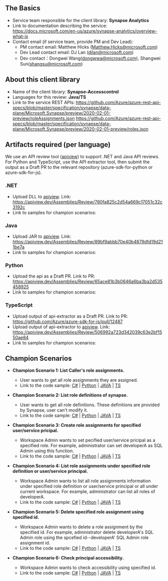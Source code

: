 ## The Basics

* Service team responsible for the client library: **Synapse Analytics**
* Link to documentation describing the service: https://docs.microsoft.com/en-us/azure/synapse-analytics/overview-what-is
* Contact email (if service team, provide PM and Dev Lead):
    - PM contact email: Matthew Hicks (Matthew.Hicks@microsoft.com)
    - Dev Lead contact email: DJ Lan (djlan@microsoft.com)
    - Dev contact：Dongwei Wang(dongwwa@microsoft.com), Shangwei Sun(shangsu@microsoft.com)

## About this client library

* Name of the client library: **Synapse-Accesscontrol**
* Languages for this review: **Java/TS**
* Link to the service REST APIs: https://github.com/Azure/azure-rest-api-specs/blob/master/specification/synapse/data-plane/Microsoft.Synapse/preview/2020-02-01-preview/roleAssignments.json
https://github.com/Azure/azure-rest-api-specs/blob/master/specification/synapse/data-plane/Microsoft.Synapse/preview/2020-02-01-preview/roles.json

## Artifacts required (per language)

We use an API review tool ([apiview](https://apiview.azurewebsites.net)) to support .NET and Java API reviews.  For Python and TypeScript, use the API extractor tool, then submit the output as a Draft PR to the relevant repository (azure-sdk-for-python or azure-sdk-for-js).

### .NET

* Upload DLL to [apiview](https://apiview.azurewebsites.net).  Link: https://apiview.dev/Assemblies/Review/780fa825c2d54a669c17051c32c3192c
* Link to samples for champion scenarios:

### Java

* Upload JAR to [apiview](https://apiview.azurewebsites.net).  Link: https://apiview.dev/Assemblies/Review/89bf9abbb70e40b4879dfd19d211be7a
* Link to samples for champion scenarios:

### Python

* Upload the api as a Draft PR.  Link to PR: https://apiview.dev/Assemblies/Review/65ace81b3b0646a6ba3ba2d535458925
* Link to samples for champion scenarios:

### TypeScript

* Upload output of api-extractor as a Draft PR.  Link to PR: https://github.com/Azure/azure-sdk-for-js/pull/12487
* Upload output of api-extractor to [apiview](https://apiview.azurewebsites.net). Link: https://apiview.dev/Assemblies/Review/506992a723d342039c63e2bf1550ae84
* Link to samples for champion scenarios:

## Champion Scenarios


* **Champion Scenario 1:  List Caller's role assignments.** 
  * User wants to get all role assignments they are assigned.
  * Link to the code sample: [C#](./samples/DotNet/sample.md#scenario-1-get-role-assignments-by-id) | [Python](./samples/Python/sample.md#scenario-1-get-role-assignments-by-id) | [JAVA](./samples/Java/sample.md#scenario-1-get-role-assignments-by-id) | [TS](./samples/Typescript/sample.md#scenario-1-get-role-assignments-by-id)

* **Champion Scenario 2: List role definitions of synapse.**
  * User wants to get all role definitions. These definitions are provided by Synapse, user can't modify it.
  * Link to the code sample: [C#](./samples/DotNet/sample.md#scenario-2-list-role-definitions-of-synapse) | [Python](./samples/Python/sample.md#scenario-2-list-role-definitions-of-synapse) | [JAVA](./samples/Java/sample.md#scenario-2-list-role-definitions-of-synapse) | [TS](./samples/Typescript/sample.md#scenario-2-list-role-definitions-of-synapse)

* **Champion Scenario 3: Create role assignments for specified user/service pricipal.**
  * Workspace Admin wants to set pecified user/service pricipal as a specified role. For example, administrator can set developerA as SQL Admin using this function. 
  * Link to the code sample: [C#](./samples/DotNet/sample.md#scenario-3-create-role-assignments-for-specified-user-service-pricipal) | [Python](./samples/Python/sample.md#scenario-3-create-role-assignments-for-specified-user-service-pricipal) | [JAVA](./samples/Java/sample.md#scenario-3-create-role-assignments-for-specified-user-service-pricipal) | [TS](./samples/Typescript/sample.md#scenario-3-create-role-assignments-for-specified-user-service-pricipal)

* **Champion Scenario 4: List role assignments under specified role definition or user/service principal.**
  * Workspace Admin wants to list all role assignments information under specified role definition or user/service principal or all under current workspace. For example, administrator can list all roles of developerA.
  * Link to the code sample: [C#](./samples/DotNet/sample.md#scenario-4-list-role-assignments-under-specified-role-definition-or-user-service-principal) | [Python](./samples/Python/sample.md#scenario-4-list-role-assignments-under-specified-role-definition-or-user-service-principal) | [JAVA](./samples/Java/sample.md#scenario-4-list-role-assignments-under-specified-role-definition-or-user-service-principal) | [TS](./samples/Typescript/sample.md#scenario-4-list-role-assignments-under-specified-role-definition-or-user-service-principal)

* **Champion Scenario 5: Delete specified role assignment using specified id.**
  * Workspace Admin wants to delete a role assignment by the specified id. For example, administrator delete developerA's SQL Admin role using the spcefied id--developerA' SQL Admin role assignment id.
  * Link to the code sample: [C#](./samples/DotNet/sample.md#scenario-5-delete-specified-role-assignment-using-specified-id) | [Python](./samples/Python/sample.md#scenario-5-delete-specified-role-assignment-using-specified-id) | [JAVA](./samples/Java/sample.md#scenario-5-delete-specified-role-assignment-using-specified-id) | [TS](./samples/Typescript/sample.md#scenario-5-delete-specified-role-assignment-using-specified-id)


* **Champion Scenario 6: Check principal accessibility.**
  * Workspace Admin wants to check accessibility using specified id.
  * Link to the code sample: [C#](./samples/DotNet/sample.md#scenario-6-check-principal-accessibility) | [Python](./samples/Python/sample.md#scenario-6-check-principal-accessibility) | [JAVA](./samples/Java/sample.md#scenario-6-check-principal-accessibility) | [TS](./samples/Typescript/sample.md#scenario-6-check-principal-accessibility)
        